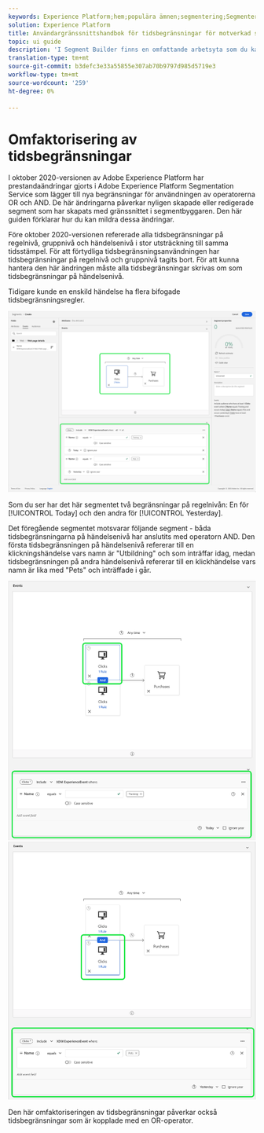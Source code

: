 ```yaml
---
keywords: Experience Platform;hem;populära ämnen;segmentering;Segmentering;segmentbyggare;Segmentbyggare
solution: Experience Platform
title: Användargränssnittshandbok för tidsbegränsningar för motverkad segmentering
topic: ui guide
description: 'I Segment Builder finns en omfattande arbetsyta som du kan använda för att interagera med profildataelement. Arbetsytan innehåller intuitiva kontroller för att skapa och redigera regler, till exempel dra-och-släpp-paneler som används för att representera dataegenskaper. '
translation-type: tm+mt
source-git-commit: b3defc3e33a55855e307ab70b9797d985d5719e3
workflow-type: tm+mt
source-wordcount: '259'
ht-degree: 0%

---
```



# Omfaktorisering av tidsbegränsningar

I oktober 2020-versionen av Adobe Experience Platform har prestandaändringar gjorts i Adobe Experience Platform Segmentation Service som lägger till nya begränsningar för användningen av operatorerna OR och AND. De här ändringarna påverkar nyligen skapade eller redigerade segment som har skapats med gränssnittet i segmentbyggaren. Den här guiden förklarar hur du kan mildra dessa ändringar.

Före oktober 2020-versionen refererade alla tidsbegränsningar på regelnivå, gruppnivå och händelsenivå i stor utsträckning till samma tidsstämpel. För att förtydliga tidsbegränsningsanvändningen har tidsbegränsningar på regelnivå och gruppnivå tagits bort. För att kunna hantera den här ändringen måste alla tidsbegränsningar skrivas om som tidsbegränsningar på händelsenivå.

Tidigare kunde en enskild händelse ha flera bifogade tidsbegränsningsregler.

![](../images/ui/segment-refactoring/former-time-constraint.png)

Som du ser har det här segmentet två begränsningar på regelnivån: En för [!UICONTROL Today] och den andra för [!UICONTROL Yesterday].

Det föregående segmentet motsvarar följande segment - båda tidsbegränsningarna på händelsenivå har anslutits med operatorn AND. Den första tidsbegränsningen på händelsenivå refererar till en klickningshändelse vars namn är &quot;Utbildning&quot; och som inträffar idag, medan tidsbegränsningen på andra händelsenivå refererar till en klickhändelse vars namn är lika med &quot;Pets&quot; och inträffade i går.

![](../images/ui/segment-refactoring/time-constraint-1.png) ![](../images/ui/segment-refactoring/time-constraint-2.png)

Den här omfaktoriseringen av tidsbegränsningar påverkar också tidsbegränsningar som är kopplade med en OR-operator.